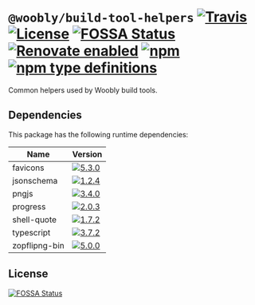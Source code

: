 # `@woobly/build-tool-helpers` [![Travis](https://img.shields.io/travis/jameswilddev/woobly.svg)](https://travis-ci.org/jameswilddev/woobly) [![License](https://img.shields.io/github/license/jameswilddev/woobly.svg)](https://github.com/jameswilddev/woobly/blob/master/license) [![FOSSA Status](https://app.fossa.io/api/projects/git%2Bgithub.com%2Fjameswilddev%2Fwoobly.svg?type=shield)](https://app.fossa.io/projects/git%2Bgithub.com%2Fjameswilddev%2Fwoobly?ref=badge_shield) [![Renovate enabled](https://img.shields.io/badge/renovate-enabled-brightgreen.svg)](https://renovatebot.com/) [![npm](https://img.shields.io/npm/v/@woobly/build-tool-helpers.svg)](https://www.npmjs.com/package/@woobly/build-tool-helpers) [![npm type definitions](https://img.shields.io/npm/types/@woobly/build-tool-helpers.svg)](https://www.npmjs.com/package/@woobly/build-tool-helpers)

Common helpers used by Woobly build tools.

## Dependencies

This package has the following runtime dependencies:

Name          | Version                                                                                                
------------- | -------------------------------------------------------------------------------------------------------
favicons      | [![5.3.0](https://img.shields.io/npm/v/favicons.svg)](https://www.npmjs.com/package/favicons)          
jsonschema    | [![1.2.4](https://img.shields.io/npm/v/jsonschema.svg)](https://www.npmjs.com/package/jsonschema)      
pngjs         | [![3.4.0](https://img.shields.io/npm/v/pngjs.svg)](https://www.npmjs.com/package/pngjs)                
progress      | [![2.0.3](https://img.shields.io/npm/v/progress.svg)](https://www.npmjs.com/package/progress)          
shell-quote   | [![1.7.2](https://img.shields.io/npm/v/shell-quote.svg)](https://www.npmjs.com/package/shell-quote)    
typescript    | [![3.7.2](https://img.shields.io/npm/v/typescript.svg)](https://www.npmjs.com/package/typescript)      
zopflipng-bin | [![5.0.0](https://img.shields.io/npm/v/zopflipng-bin.svg)](https://www.npmjs.com/package/zopflipng-bin)

## License

[![FOSSA Status](https://app.fossa.io/api/projects/git%2Bgithub.com%2Fjameswilddev%2Fwoobly.svg?type=large)](https://app.fossa.io/projects/git%2Bgithub.com%2Fjameswilddev%2Fwoobly?ref=badge_large)
